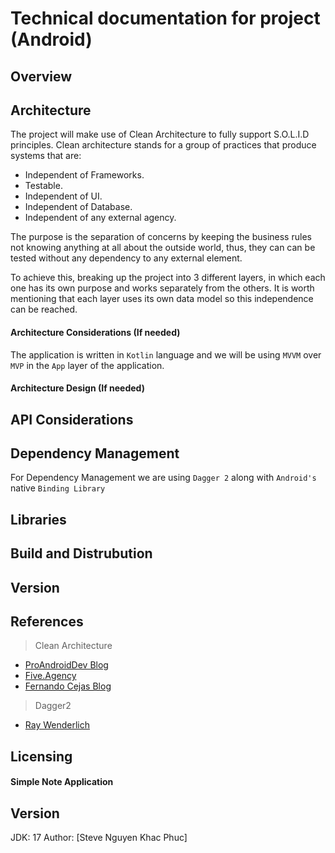 # **Technical documentation for project (Android)**

## **Overview**

## **Architecture**
The project will make use of Clean Architecture to fully support S.O.L.I.D principles.
Clean architecture stands for a group of practices that produce systems that are:

* Independent of Frameworks.
* Testable.
* Independent of UI.
* Independent of Database.
* Independent of any external agency.

The purpose is the separation of concerns by keeping the business rules not knowing anything at all about the outside world, thus, they can can be tested without any dependency to any external element.

To achieve this, breaking up the project into 3 different layers, in which each one has its own purpose and works separately from the others. It is worth mentioning that each layer uses its own data model so this independence can be reached.

#### **Architecture Considerations** (If needed)
The application is written in  `Kotlin` language and we will be using `MVVM` over `MVP` in the `App` layer of the application.


#### **Architecture Design** (If needed)

## **API Considerations**

## **Dependency Management**
For Dependency Management we are using `Dagger 2` along with `Android's` native `Binding Library`

## **Libraries**

## **Build and Distrubution**

## **Version**

## **References**
> Clean Architecture
* [ProAndroidDev Blog](https://proandroiddev.com/a-guided-tour-inside-a-clean-architecture-code-base-48bb5cc9fc97)
* [Five.Agency](http://five.agency/android-architecture-part-1-every-new-beginning-is-hard/)
* [Fernando Cejas Blog](https://fernandocejas.com/2014/09/03/architecting-android-the-clean-way/)

> Dagger2
* [Ray Wenderlich](https://www.raywenderlich.com/171327/dependency-injection-android-dagger-2)

## **Licensing**
#### **Simple Note Application**
## **Version**
JDK: 17
Author: [Steve Nguyen Khac Phuc]
